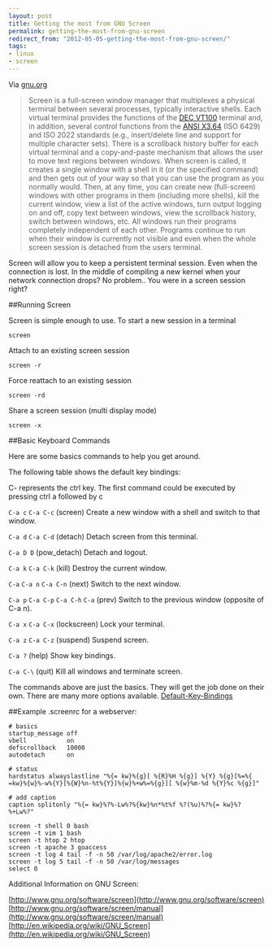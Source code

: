 ```yaml
---
layout: post
title: Getting the most from GNU Screen
permalink: getting-the-most-from-gnu-screen
redirect_from: "2012-05-05-getting-the-most-from-gnu-screen/"
tags:
- linux
- screen
---
```


Via [gnu.org](href="http://www.gnu.org/software/screen/)
>Screen is a full-screen window manager that multiplexes a physical terminal between several processes, typically interactive shells. Each virtual terminal provides the functions of the <a class="zem_slink" title="VT100" rel="wikipedia" href="http://en.wikipedia.org/wiki/VT100">DEC VT100</a> terminal and, in addition, several control functions from the <a class="zem_slink" title="ANSI escape code" rel="wikipedia" href="http://en.wikipedia.org/wiki/ANSI_escape_code">ANSI X3.64</a> (ISO 6429) and ISO 2022 standards (e.g., insert/delete line and support for multiple character sets). There is a scrollback history buffer for each virtual terminal and a copy-and-paste mechanism that allows the user to move text regions between windows. When screen is called, it creates a single window with a shell in it (or the specified command) and then gets out of your way so that you can use the program as you normally would. Then, at any time, you can create new (full-screen) windows with other programs in them (including more shells), kill the current window, view a list of the active windows, turn output logging on and off, copy text between windows, view the scrollback history, switch between windows, etc. All windows run their programs completely independent of each other. Programs continue to run when their window is currently not visible and even when the whole screen session is detached from the users terminal.

Screen will allow you to keep a persistent terminal session. Even when the connection is lost.
In the middle of compiling a new kernel when your network connection drops? No problem.. You were in a screen session right?

##Running Screen

Screen is simple enough to use.
To start a new session in a terminal

    screen

Attach to an existing screen session

    screen -r

Force reattach to an existing session

    screen -rd

Share a screen session (multi display mode)

    screen -x

##Basic Keyboard Commands

Here are some basics commands to help you get around.

The following table shows the default key bindings:

C- represents the ctrl key. The first command could be executed by pressing ctrl a followed by c

`C-a c`
`C-a C-c`
(screen)
Create a new window with a shell and switch to that window.

`C-a d`
`C-a C-d`
(detach)
Detach screen from this terminal.

`C-a D D`
(pow_detach)
Detach and logout.

`C-a k`
`C-a C-k`
(kill)
Destroy the current window.

`C-a`
`C-a n`
`C-a C-n`
(next)
Switch to the next window.

`C-a p`
`C-a C-p`
`C-a C-h`
`C-a`
(prev)
Switch to the previous window (opposite of C-a n).

`C-a x`
`C-a C-x`
(lockscreen)
Lock your terminal.

`C-a z`
`C-a C-z`
(suspend)
Suspend screen.

`C-a ?`
(help)
Show key bindings.

`C-a C-\`
(quit)
Kill all windows and terminate screen.

The commands above are just the basics. They will get the job done on their own. There are many more options available.
<a href="http://www.gnu.org/software/screen/manual/screen.html#Default-Key-Bindings">Default-Key-Bindings</a>

##Example .screenrc for a webserver:

```
# basics
startup_message off
vbell           on
defscrollback   10000
autodetach      on

# status
hardstatus alwayslastline "%{= kw}%{g}[ %{R}%H %{g}] %{Y} %{g}[%=%{ =kw}%{w}%-w%{Y}[%{W}%n-%t%{Y}]%{w}%+w%=%{g}][ %{w}%m-%d %{Y}%c %{g}]"

# add caption
caption splitonly "%{= kw}%?%-Lw%?%{kw}%n*%t%f %?(%u)%?%{= kw}%?%+Lw%?"

screen -t shell 0 bash
screen -t vim 1 bash
screen -t htop 2 htop
screen -t apache 3 goaccess
screen -t log 4 tail -f -n 50 /var/log/apache2/error.log
screen -t log 5 tail -f -n 50 /var/log/messages
select 0
```

Additional Information on GNU Screen:

[http://www.gnu.org/software/screen](http://www.gnu.org/software/screen)
[http://www.gnu.org/software/screen/manual](http://www.gnu.org/software/screen/manual)
[http://en.wikipedia.org/wiki/GNU_Screen](http://en.wikipedia.org/wiki/GNU_Screen)
